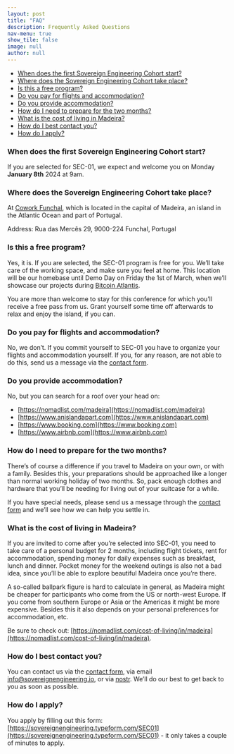 ```yaml
---
layout: post
title: "FAQ"
description: Frequently Asked Questions
nav-menu: true
show_tile: false
image: null
author: null
---
```


- [When does the first Sovereign Engineering Cohort start?](#when-does-the-first-sovereign-engineering-cohort-start)
- [Where does the Sovereign Engineering Cohort take place?](#where-does-the-sovereign-engineering-cohort-take-place)
- [Is this a free program?](#is-this-a-free-program)
- [Do you pay for flights and accommodation?](#do-you-pay-for-flights-and-accommodation)
- [Do you provide accommodation?](#do-you-provide-accommodation)
- [How do I need to prepare for the two months?](#how-do-i-need-to-prepare-for-the-two-months)
- [What is the cost of living in Madeira?](#what-is-the-cost-of-living-in-madeira)
- [How do I best contact you?](#how-do-i-best-contact-you)
- [How do I apply?](#how-do-i-apply)

### When does the first Sovereign Engineering Cohort start?

If you are selected for SEC-01, we expect and welcome you on Monday **January 8th**
2024 at 9am.  
  
### Where does the Sovereign Engineering Cohort take place?

At [Cowork
Funchal](https://www.openstreetmap.org/node/3947240594#map=19/32.65134/-16.91158),
which is located in the capital of Madeira, an island in the Atlantic Ocean and
part of Portugal.  
  
Address: Rua das Mercês 29, 9000-224 Funchal, Portugal

### Is this a free program?

Yes, it is. If you are selected, the SEC-01 program is free for you. We’ll take
care of the working space, and make sure you feel at home. This location will be
our homebase until Demo Day on Friday the 1st of March, when we’ll showcase our
projects during [Bitcoin Atlantis](https://bitcoinatlantis.com).  

You are more than welcome to stay for this conference for which you’ll receive a
free pass from us. Grant yourself some time off afterwards to relax and enjoy
the island, if you can.  
  
### Do you pay for flights and accommodation?

No, we don’t. If you commit yourself to SEC-01 you have to organize your flights
and accommodation yourself. If you, for any reason, are not able to do this,
send us a message via the [contact
form](#contact).
  
### Do you provide accommodation?

No, but you can search for a roof over your head on:

- [https://nomadlist.com/madeira](https://nomadlist.com/madeira)
- [https://www.anislandapart.com](https://www.anislandapart.com)
- [https://www.booking.com](https://www.booking.com)
- [https://www.airbnb.com](https://www.airbnb.com)  

### How do I need to prepare for the two months?

There’s of course a difference if you travel to Madeira on your own, or with a
family. Besides this, your preparations should be approached like a longer than
normal working holiday of two months. So, pack enough clothes and hardware that
you’ll be needing for living out of your suitcase for a while.  
  
If you have special needs, please send us a message through the
[contact form](#contact) and we’ll see how we can help you settle in.  
  
### What is the cost of living in Madeira?

If you are invited to come after you’re selected into SEC-01, you need to take
care of a personal budget for 2 months, including flight tickets, rent for
accommodation, spending money for daily expenses such as breakfast, lunch and
dinner. Pocket money for the weekend outings is also not a bad idea, since
you’ll be able to explore beautiful Madeira once you’re there.  
  
A so-called ballpark figure is hard to calculate in general, as Madeira might be
cheaper for participants who come from the US or north-west Europe. If you come
from southern Europe or Asia or the Americas it might be more expensive. Besides
this it also depends on your personal preferences for accommodation, etc.

Be sure to check out: [https://nomadlist.com/cost-of-living/in/madeira](https://nomadlist.com/cost-of-living/in/madeira).  
  
### How do I best contact you?

You can contact us via the [contact
form](#contact), via email
[info@sovereignengineering.io](mailto:info@sovereignengineering.io), or via
[nostr](https://njump.me/npub1s0veng2gvfwr62acrxhnqexq76sj6ldg3a5t935jy8e6w3shr5vsnwrmq5).
We’ll do our best to get back to you as soon as possible.

### How do I apply?

You apply by filling out this form:
[https://sovereignengineering.typeform.com/SEC01](https://sovereignengineering.typeform.com/SEC01) - it only takes a couple of minutes to apply.
